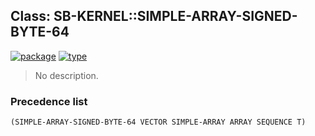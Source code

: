 ## Class: SB-KERNEL::SIMPLE-ARRAY-SIGNED-BYTE-64
[![package](https://img.shields.io/badge/Package-SB--KERNEL-5f9ea0.svg?style=social&colorA=999999)](../) [![type](https://img.shields.io/badge/Type-Class-5f9ea0.svg?style=social&colorA=999999)](../#class) 

> No description.

### Precedence list
```
(SIMPLE-ARRAY-SIGNED-BYTE-64 VECTOR SIMPLE-ARRAY ARRAY SEQUENCE T)
```
